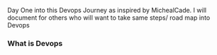 Day One into this Devops Journey as inspired by MichealCade. I will document for others who will want to take same steps/ road map into Devops

### What is Devops
